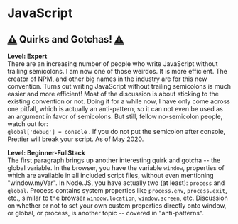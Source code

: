 # JavaScript

## [⚠️](https://emojipedia.org/warning/) Quirks and Gotchas! [⚠️](https://emojipedia.org/warning/)

**Level: Expert**  
There are an increasing number of people who write JavaScript without trailing semicolons. I am now one of those weirdos. It is more efficient. The creator of NPM, and other big names in the industry are for this new convention. Turns out writing JavaScript without trailing semicolons is much easier and more efficient! Most of the discussion is about sticking to the existing convention or not. Doing it for a while now, I have only come across one pitfall, which is actually an anti-pattern, so it can not even be used as an argument in favor of semicolons. But still, fellow no-semicolon people, watch out for:  
`global['debug'] = console` . If you do not put the semicolon after console, Prettier will break your script. As of May 2020. 

**Level: Beginner-FullStack**  
The first paragraph brings up another interesting quirk and gotcha -- the global variable. In the browser, you have the variable `window`, properties of which are available in all included script files, without even mentioning "window.myVar". In Node.JS, you have actually two \(at least\): `process` and `global`. Process contains system properties like `process.env`, `process.exit`, etc., similar to the browser `window.location`, `window.screen`, etc. Discussion on whether or not to set your own custom properties directly onto window, or global, or process, is another topic -- covered in "anti-patterns".



